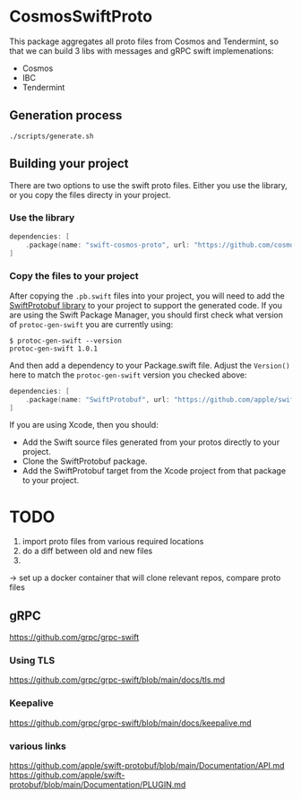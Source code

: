 # CosmosSwiftProto

This package aggregates all proto files from Cosmos and Tendermint, so that we can build 3 libs with messages and gRPC swift implemenations:
- Cosmos
- IBC
- Tendermint


## Generation process

```
./scripts/generate.sh
```


## Building your project

There are two options to use the swift proto files. Either you use the library, or you copy the files directy in your project.

### Use the library
```swift
dependencies: [
    .package(name: "swift-cosmos-proto", url: "https://github.com/cosmosswift/swift-cosmos-proto.git", .branch( "main")),
]
```

### Copy the files to your project
After copying the `.pb.swift` files into your project, you will need
to add the
[SwiftProtobuf library](https://github.com/apple/swift-protobuf) to
your project to support the generated code.  If you are using the
Swift Package Manager, you should first check what version of
`protoc-gen-swift` you are currently using:

```
$ protoc-gen-swift --version
protoc-gen-swift 1.0.1
```

And then add a dependency to your Package.swift file.  Adjust the
`Version()` here to match the `protoc-gen-swift` version you checked
above:

```swift
dependencies: [
    .package(name: "SwiftProtobuf", url: "https://github.com/apple/swift-protobuf.git", from: "1.6.0"),
]
```

If you are using Xcode, then you should:

* Add the Swift source files generated from your protos directly to your
  project.
* Clone the SwiftProtobuf package.
* Add the SwiftProtobuf target from the Xcode project from that package to your
  project.
  

# TODO


1. import proto files from various required locations
2. do a diff between old and new files
3. 

-> set up a docker container that will clone relevant repos, compare proto files 

## gRPC
https://github.com/grpc/grpc-swift

### Using TLS
https://github.com/grpc/grpc-swift/blob/main/docs/tls.md
### Keepalive
https://github.com/grpc/grpc-swift/blob/main/docs/keepalive.md

### various links
https://github.com/apple/swift-protobuf/blob/main/Documentation/API.md
https://github.com/apple/swift-protobuf/blob/main/Documentation/PLUGIN.md

